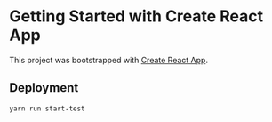 # Getting Started with Create React App

This project was bootstrapped with [Create React App](https://github.com/facebook/create-react-app).

## Deployment

```
yarn run start-test
```
